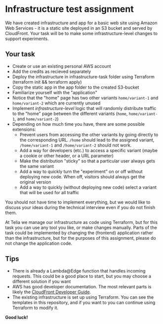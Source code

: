 # Infrastructure test assignment

We have created infrastructure and app for a basic web site using Amazon Web Services - it is a static site deployed in an S3 bucket and served by CloudFront. Your task will be to make some infrastructure-level changes to support experiments.

## Your task

- Create or use an existing personal AWS account
- Add the credits as recieved separately
- Deploy the infrastructure in infrastructure-task folder using Terraform (terraform init && terraform apply)
- Copy the static app in the app folder to the created S3-bucket
- Familiarize yourself with the "application"
- Notice that the "home" page has two other variants `home/variant-1` and `home/variant-2` which are currently unused
- Implement _infrastructure-level_ logic that will randomly distribute traffic to the "home" page between the different variants (`home`, `home/variant-1`, and `home/variant-2`)
- Depending on how much time you have, there are some possible extensions:
  - Prevent users from accessing the other variants by going directly to the corresponding URL. `/home` should lead to the assigned variant, `/home/variant-1` and `/home/variant-2` should not work.
  - Add a way for developers (etc.) to access a specific variant (maybe a cookie or other header, or a URL parameter)
  - Make the distribution "sticky" so that a particular user always gets the same variant
  - Add a way to quickly turn the "experiment" on or off without deploying new code. When off, visitors should always get the original version
  - Add a way to quickly (without deploying new code) select a variant that will be used for all traffic

You should not have time to implement everything, but we would like to discuss your ideas during the technical interview even if you do not finish them.

At Telia we manage our infrastructure as code using Terraform, but for this task you can use any tool you like, or make changes manually. Parts of the task could be implemented by changing the (frontend) application rather than the infrastructure, but for the purposes of this assignment, please do not change the application code.

## Tips

- There is already a Lambda@Edge function that handles incoming requests. This could be a good place to start, but you may choose a different solution if you want
- AWS has good developer documentation. The most relevant parts is likely the [CloudFront Developer Guide](https://docs.aws.amazon.com/AmazonCloudFront/latest/DeveloperGuide/Introduction.html).
- The existing infrastructure is set up using Terraform. You can see the templates in this repository, and if you want to you can continue using Terraform to modify it.

**Good luck!**
